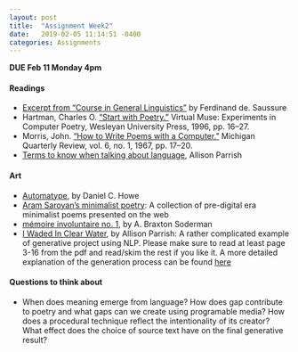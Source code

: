 ```yaml
---
layout: post
title:  "Assignment Week2"
date:   2019-02-05 11:14:51 -0400
categories: Assignments
---
```

**DUE Feb 11 Monday 4pm**

#### Readings
* [Excerpt from “Course in General Linguistics”](https://drive.google.com/file/d/1lr1F8Zb0TVDV3WoSrUBTTOiHawO5S5an/view?usp=sharing) by Ferdinand de. Saussure
* Hartman, Charles O. [“Start with Poetry.”](https://drive.google.com/file/d/1_1II0kp4NE6xkGLRZPy2UDJqNcRuI7We/view?usp=sharing) Virtual Muse: Experiments in Computer Poetry, Wesleyan University Press, 1996, pp. 16–27.
* Morris, John. [“How to Write Poems with a Computer.”](http://dwwp.decontextualize.com/pdfs/morris.pdf) Michigan Quarterly Review, vol. 6, no. 1, 1967, pp. 17–20.
* [Terms to know when talking about language](http://word-game-workshop.decontextualize.com/language-vocab/), Allison Parrish

#### Art
* [Automatype](http://rednoise.org/rita/gallery/automatype/), by Daniel C. Howe
* [Aram Saroyan’s minimalist poetry](http://www.ubu.com/historical/saroyan/saroyan01.html): A collection of pre-digital era minimalist poems presented on the web
* [mémoire involuntaire no. 1](http://collection.eliterature.org/2/works/soderman_memory.html), by A. Braxton Soderman
* [I Waded In Clear Water](http://aparrish.github.io/nanogenmo2014/final.pdf), by Allison Parrish: A rather complicated example of generative project using NLP. Please make sure to read at least page 3-16 from the pdf and read/skim the rest if you like it. A more detailed explanation of the generation process can be found [here](https://github.com/aparrish/nanogenmo2014)

#### Questions to think about
* When does meaning emerge from language? How does gap contribute to poetry and what gaps can we create using programable media? How does a procedural technique reflect the intentionality of its creator? What effect does the choice of source text have on the final generative result?

<!-- * What do you considered as good computational poems? -->
